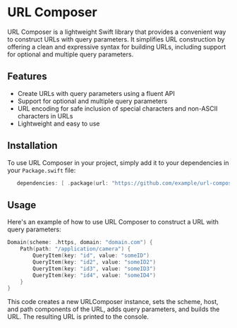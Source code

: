 # URL Composer

URL Composer is a lightweight Swift library that provides a convenient way to construct URLs with query parameters. It simplifies URL construction by offering a clean and expressive syntax for building URLs, including support for optional and multiple query parameters.

## Features

-   Create URLs with query parameters using a fluent API
-   Support for optional and multiple query parameters
-   URL encoding for safe inclusion of special characters and non-ASCII characters in URLs
-   Lightweight and easy to use

## Installation

To use URL Composer in your project, simply add it to your dependencies in your `Package.swift` file:
```swift
   dependencies: [ .package(url: "https://github.com/example/url-composer", from: "1.0.0") ]
```
## Usage

Here's an example of how to use URL Composer to construct a URL with query parameters:
```swift
Domain(scheme: .https, domain: "domain.com") {
    Path(path: "/application/camera") {
        QueryItem(key: "id", value: "someID")
        QueryItem(key: "id2", value: "someID2")
        QueryItem(key: "id3", value: "someID3")
        QueryItem(key: "id4", value: "someID4")
    }
}
```
This code creates a new URLComposer instance, sets the scheme, host, and path components of the URL, adds query parameters, and builds the URL. The resulting URL is printed to the console.

